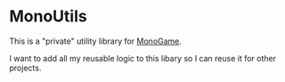 # MonoUtils

This is a "private" utility library for [MonoGame](https://www.monogame.net/).

I want to add all my reusable logic to this libary so I can reuse it for other projects.
